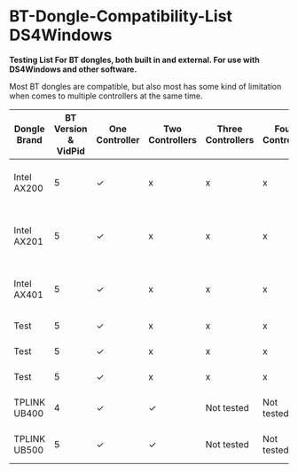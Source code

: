 # BT-Dongle-Compatibility-List DS4Windows

**Testing List For BT dongles, both built in and external. For use with DS4Windows and other software.**

Most BT dongles are compatible, but also most has some kind of limitation when comes to multiple controllers at the same time.


| Dongle Brand  | BT Version & VidPid | One Controller  | Two Controllers | Three Controllers  | Four Controller | BT headset  | Comment | Comment  | Comment |
| ------------- | ------------- | ------------- | ------------- | ------------- | ------------- | ------------- | ------------- | ------------- | ------------- |
| Intel AX200  | 5  | ✓  | x  | x  | x  | BT Headset Wont connect  | When using DS, fine for DS4  | Empty  | Empty  |
| Intel AX201  | 5  | ✓  | x  | x  | x  | BT Headset Wont connect  | When using DS, fine for DS4  | 2 controllers sometimes work for some time  | Empty  |
| Intel AX401  | 5  | ✓  | x  | x  | x  | BT Headset Wont connect  | When using DS, fine for DS4  | Empty  | Empty  |
| Test  | 5  | ✓  | x  | x  | x  | x  | x  | Content Cell  | Content Cell  |
| Test  | 5  | ✓  | x  | x  | x  | x  | x  | Content Cell  | Content Cell  |
| Test  | 5  | ✓  | x  | x  | x  | x  | x  | Content Cell  | Content Cell  |
| TPLINK UB400  | 4  | ✓  | ✓  | Not tested  | Not tested  | Fine with one DS  | Skip BT Audio with 2 DS  | Empty  | CSR Chip  |
| TPLINK UB500  | 5  | ✓  | ✓  | Not tested  | Not tested  | Fine with two DS  |   | Empty  | Realtek Chip  |
